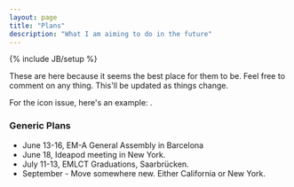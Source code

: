 ```yaml
---
layout: page
title: "Plans"
description: "What I am aiming to do in the future"
---
```

{% include JB/setup %}

These are here because it seems the best place for them to be. Feel free
to comment on any thing. This'll be updated as things change. 

For the icon issue, here's an example: <i class="icon-exclamation-sign"></i>. 

### Generic Plans

 * June 13-16, EM-A General Assembly in Barcelona 
 * June 18, Ideapod meeting in New York.  
 * July 11-13, EMLCT Graduations, Saarbrücken.
 * September - Move somewhere new. Either California or New York.
